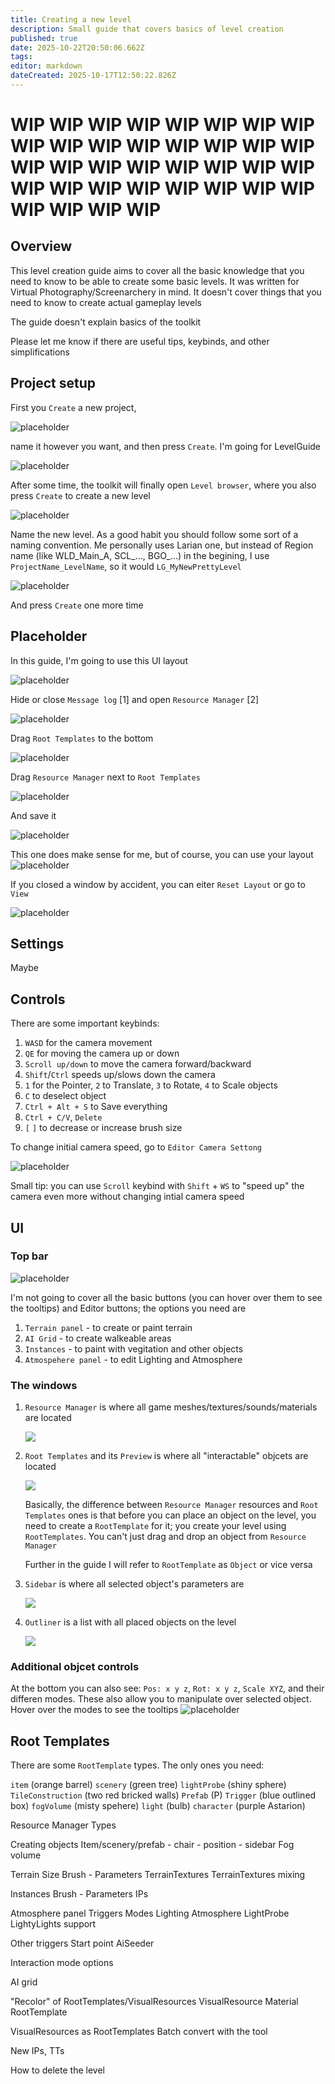 ```yaml
---
title: Creating a new level
description: Small guide that covers basics of level creation
published: true
date: 2025-10-22T20:50:06.662Z
tags: 
editor: markdown
dateCreated: 2025-10-17T12:50:22.826Z
---
```


# WIP WIP WIP WIP WIP WIP WIP WIP WIP WIP WIP WIP WIP WIP WIP WIP WIP WIP WIP WIP WIP WIP WIP WIP WIP WIP WIP WIP WIP WIP WIP WIP WIP WIP WIP WIP 
## Overview 

This level creation guide aims to cover all the basic knowledge that you need to know to be able to create some basic levels. It was written for Virtual Photography/Screenarchery in mind. It doesn't cover things that you need to know to create actual gameplay levels

The guide doesn't explain basics of the toolkit

Please let me know if there are useful tips, keybinds, and other simplifications

## Project setup

First you `Create` a new project,

![placeholder](image-2.png)

name it however you want, and then press `Create`. I'm going for LevelGuide

![placeholder](image-5.png)

After some time, the toolkit will finally open `Level browser`, where you also press `Create` to create a new level

![placeholder](image-4.png)

Name the new level. As a good habit you should follow some sort of a naming convention. Me personally uses Larian one, but instead of Region name (like WLD_Main_A, SCL_..., BGO_...) in the begining, I use `ProjectName_LevelName`, so it would `LG_MyNewPrettyLevel`

![placeholder](image-6.png)

And press `Create` one more time

## Placeholder

In this guide, I'm going to use this UI layout

![placeholder](image-13.png)


Hide or close `Message log` [1] and open `Resource Manager` [2]

![placeholder](image-7.png)

Drag `Root Templates` to the bottom

![placeholder](image-11.png)

Drag `Resource Manager` next to `Root Templates` 

![placeholder](image-12.png)

And save it 

![placeholder](image-14.png)

This one does make sense for me, but of course, you can use your layout
![placeholder](image-13.png)


If you closed a window by accident, you can eiter `Reset Layout` or go to `View`

![placeholder](image-16.png)

## Settings

Maybe 



## Controls

There are some important keybinds:
1. `WASD` for the camera movement
1. `QE` for moving the camera up or down
1. `Scroll up/down` to move the camera forward/backward
1. `Shift`/`Ctrl` speeds up/slows down the camera
1. `1` for the Pointer, `2` to Translate, `3` to Rotate, `4` to Scale objects
1. `C` to deselect object
1. `Ctrl + Alt + S` to Save everything
1.	`Ctrl + C/V`, `Delete`
1. `[` `]` to decrease or increase brush size

To change initial camera speed, go to `Editor Camera Settong`

![placeholder](image-15.png)
                            
Small tip: you can use `Scroll` keybind with `Shift` + `WS` to "speed up" the camera even more without changing intial camera speed


## UI

### Top bar

![placeholder](image-18.png)

I'm not going to cover all the basic buttons (you can hover over them to see the tooltips) and Editor buttons; the options you need are

1. `Terrain panel` - to create or paint terrain
1. `AI Grid` - to create walkeable areas
1. `Instances` - to paint with vegitation and other objects
1. `Atmospehere panel` - to edit Lighting and Atmosphere

### The windows
1. `Resource Manager` is where all game meshes/textures/sounds/materials are located

    ![](2025-10-17-15-26-26.png)

1. `Root Templates` and its `Preview` is where all "interactable" objcets are located
    
    ![](2025-10-17-15-28-06.png)

    Basically, the difference between `Resource Manager` resources and `Root Templates` ones is that before you can place an object on the level, you need to create a `RootTemplate` for it; you create your level using `RootTemplates`. You can't just drag and drop an object from `Resource Manager`

    Further in the guide I will refer to `RootTemplate` as `Object` or vice versa



2. `Sidebar` is where all selected object's parameters are

    ![](2025-10-17-15-29-30.png)


2. `Outliner` is a list with all placed objects on the level

    ![](2025-10-17-15-30-28.png)


### Additional objcet controls

At the bottom you can also see: `Pos: x y z`, `Rot: x y z`, `Scale XYZ`, and their differen modes. These also allow you to manipulate over selected object. Hover over the modes to see the tooltips
![placeholder](image-19.png)



## Root Templates
There are some `RootTemplate` types. The only ones you need:

`item` (orange barrel)
`scenery` (green tree)
`lightProbe` (shiny sphere)
`TileConstruction` (two red bricked walls)
`Prefab` (P)
`Trigger` (blue outlined box)
`fogVolume` (misty spehere)
`light` (bulb)
`character` (purple Astarion)

Resource Manager
    Types

Creating objects
    Item/scenery/prefab - chair - position - sidebar
    Fog volume

Terrain
    Size
    Brush - Parameters
    TerrainTextures
    TerrainTextures mixing

Instances
    Brush - Parameters
    IPs

Atmosphere panel
    Triggers
    Modes
    Lighting
    Atmosphere
    LightProbe
    LightyLights support

Other triggers
    Start point
    AiSeeder

Interaction mode options 


AI grid


"Recolor" of RootTemplates/VisualResources
    VisualResource
    Material
    RootTemplate

VisualResources as RootTemplates
    Batch convert with the tool

New IPs, TTs

How to delete the level





